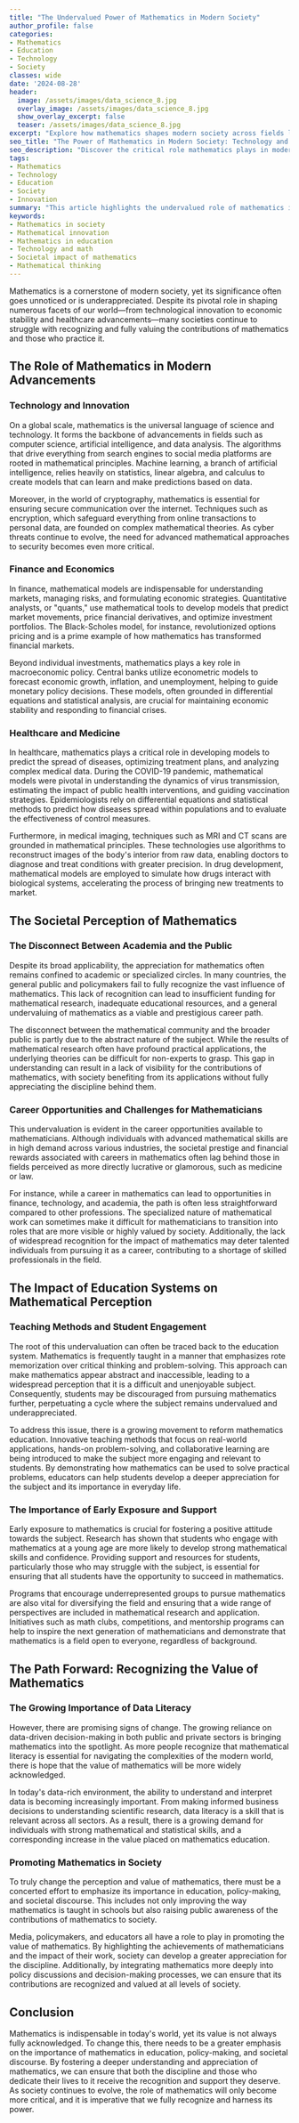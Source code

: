 ```yaml
---
title: "The Undervalued Power of Mathematics in Modern Society"
author_profile: false
categories:
- Mathematics
- Education
- Technology
- Society
classes: wide
date: '2024-08-28'
header:
  image: /assets/images/data_science_8.jpg
  overlay_image: /assets/images/data_science_8.jpg
  show_overlay_excerpt: false
  teaser: /assets/images/data_science_8.jpg
excerpt: "Explore how mathematics shapes modern society across fields like technology, education, and problem-solving. This article delves into the often overlooked impact of mathematics on innovation and societal progress."
seo_title: "The Power of Mathematics in Modern Society: Technology and Education"
seo_description: "Discover the critical role mathematics plays in modern society, from technological advancements to its foundational importance in education. Learn how math drives innovation and impacts societal development."
tags:
- Mathematics
- Technology
- Education
- Society
- Innovation
summary: "This article highlights the undervalued role of mathematics in modern society, focusing on its contributions to technology, education, and societal progress. It discusses how mathematical thinking underpins innovation, problem-solving, and advancements across various industries."
keywords:
- Mathematics in society
- Mathematical innovation
- Mathematics in education
- Technology and math
- Societal impact of mathematics
- Mathematical thinking
---
```


Mathematics is a cornerstone of modern society, yet its significance often goes unnoticed or is underappreciated. Despite its pivotal role in shaping numerous facets of our world—from technological innovation to economic stability and healthcare advancements—many societies continue to struggle with recognizing and fully valuing the contributions of mathematics and those who practice it.

## The Role of Mathematics in Modern Advancements

### Technology and Innovation

On a global scale, mathematics is the universal language of science and technology. It forms the backbone of advancements in fields such as computer science, artificial intelligence, and data analysis. The algorithms that drive everything from search engines to social media platforms are rooted in mathematical principles. Machine learning, a branch of artificial intelligence, relies heavily on statistics, linear algebra, and calculus to create models that can learn and make predictions based on data.

Moreover, in the world of cryptography, mathematics is essential for ensuring secure communication over the internet. Techniques such as encryption, which safeguard everything from online transactions to personal data, are founded on complex mathematical theories. As cyber threats continue to evolve, the need for advanced mathematical approaches to security becomes even more critical.

### Finance and Economics

In finance, mathematical models are indispensable for understanding markets, managing risks, and formulating economic strategies. Quantitative analysts, or "quants," use mathematical tools to develop models that predict market movements, price financial derivatives, and optimize investment portfolios. The Black-Scholes model, for instance, revolutionized options pricing and is a prime example of how mathematics has transformed financial markets.

Beyond individual investments, mathematics plays a key role in macroeconomic policy. Central banks utilize econometric models to forecast economic growth, inflation, and unemployment, helping to guide monetary policy decisions. These models, often grounded in differential equations and statistical analysis, are crucial for maintaining economic stability and responding to financial crises.

### Healthcare and Medicine

In healthcare, mathematics plays a critical role in developing models to predict the spread of diseases, optimizing treatment plans, and analyzing complex medical data. During the COVID-19 pandemic, mathematical models were pivotal in understanding the dynamics of virus transmission, estimating the impact of public health interventions, and guiding vaccination strategies. Epidemiologists rely on differential equations and statistical methods to predict how diseases spread within populations and to evaluate the effectiveness of control measures.

Furthermore, in medical imaging, techniques such as MRI and CT scans are grounded in mathematical principles. These technologies use algorithms to reconstruct images of the body's interior from raw data, enabling doctors to diagnose and treat conditions with greater precision. In drug development, mathematical models are employed to simulate how drugs interact with biological systems, accelerating the process of bringing new treatments to market.

## The Societal Perception of Mathematics

### The Disconnect Between Academia and the Public

Despite its broad applicability, the appreciation for mathematics often remains confined to academic or specialized circles. In many countries, the general public and policymakers fail to fully recognize the vast influence of mathematics. This lack of recognition can lead to insufficient funding for mathematical research, inadequate educational resources, and a general undervaluing of mathematics as a viable and prestigious career path.

The disconnect between the mathematical community and the broader public is partly due to the abstract nature of the subject. While the results of mathematical research often have profound practical applications, the underlying theories can be difficult for non-experts to grasp. This gap in understanding can result in a lack of visibility for the contributions of mathematics, with society benefiting from its applications without fully appreciating the discipline behind them.

### Career Opportunities and Challenges for Mathematicians

This undervaluation is evident in the career opportunities available to mathematicians. Although individuals with advanced mathematical skills are in high demand across various industries, the societal prestige and financial rewards associated with careers in mathematics often lag behind those in fields perceived as more directly lucrative or glamorous, such as medicine or law.

For instance, while a career in mathematics can lead to opportunities in finance, technology, and academia, the path is often less straightforward compared to other professions. The specialized nature of mathematical work can sometimes make it difficult for mathematicians to transition into roles that are more visible or highly valued by society. Additionally, the lack of widespread recognition for the impact of mathematics may deter talented individuals from pursuing it as a career, contributing to a shortage of skilled professionals in the field.

## The Impact of Education Systems on Mathematical Perception

### Teaching Methods and Student Engagement

The root of this undervaluation can often be traced back to the education system. Mathematics is frequently taught in a manner that emphasizes rote memorization over critical thinking and problem-solving. This approach can make mathematics appear abstract and inaccessible, leading to a widespread perception that it is a difficult and unenjoyable subject. Consequently, students may be discouraged from pursuing mathematics further, perpetuating a cycle where the subject remains undervalued and underappreciated.

To address this issue, there is a growing movement to reform mathematics education. Innovative teaching methods that focus on real-world applications, hands-on problem-solving, and collaborative learning are being introduced to make the subject more engaging and relevant to students. By demonstrating how mathematics can be used to solve practical problems, educators can help students develop a deeper appreciation for the subject and its importance in everyday life.

### The Importance of Early Exposure and Support

Early exposure to mathematics is crucial for fostering a positive attitude towards the subject. Research has shown that students who engage with mathematics at a young age are more likely to develop strong mathematical skills and confidence. Providing support and resources for students, particularly those who may struggle with the subject, is essential for ensuring that all students have the opportunity to succeed in mathematics.

Programs that encourage underrepresented groups to pursue mathematics are also vital for diversifying the field and ensuring that a wide range of perspectives are included in mathematical research and application. Initiatives such as math clubs, competitions, and mentorship programs can help to inspire the next generation of mathematicians and demonstrate that mathematics is a field open to everyone, regardless of background.

## The Path Forward: Recognizing the Value of Mathematics

### The Growing Importance of Data Literacy

However, there are promising signs of change. The growing reliance on data-driven decision-making in both public and private sectors is bringing mathematics into the spotlight. As more people recognize that mathematical literacy is essential for navigating the complexities of the modern world, there is hope that the value of mathematics will be more widely acknowledged.

In today's data-rich environment, the ability to understand and interpret data is becoming increasingly important. From making informed business decisions to understanding scientific research, data literacy is a skill that is relevant across all sectors. As a result, there is a growing demand for individuals with strong mathematical and statistical skills, and a corresponding increase in the value placed on mathematics education.

### Promoting Mathematics in Society

To truly change the perception and value of mathematics, there must be a concerted effort to emphasize its importance in education, policy-making, and societal discourse. This includes not only improving the way mathematics is taught in schools but also raising public awareness of the contributions of mathematics to society.

Media, policymakers, and educators all have a role to play in promoting the value of mathematics. By highlighting the achievements of mathematicians and the impact of their work, society can develop a greater appreciation for the discipline. Additionally, by integrating mathematics more deeply into policy discussions and decision-making processes, we can ensure that its contributions are recognized and valued at all levels of society.

## Conclusion

Mathematics is indispensable in today's world, yet its value is not always fully acknowledged. To change this, there needs to be a greater emphasis on the importance of mathematics in education, policy-making, and societal discourse. By fostering a deeper understanding and appreciation of mathematics, we can ensure that both the discipline and those who dedicate their lives to it receive the recognition and support they deserve. As society continues to evolve, the role of mathematics will only become more critical, and it is imperative that we fully recognize and harness its power.